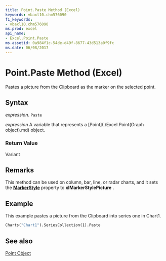 ```yaml
---
title: Point.Paste Method (Excel)
keywords: vbaxl10.chm576090
f1_keywords:
- vbaxl10.chm576090
ms.prod: excel
api_name:
- Excel.Point.Paste
ms.assetid: 0a984f1c-54de-d49f-8677-43d513a0f9fc
ms.date: 06/08/2017
---
```



# Point.Paste Method (Excel)

Pastes a picture from the Clipboard as the marker on the selected point.


## Syntax

 _expression_. `Paste`

 _expression_ A variable that represents a [Point](./Excel.Point(Graph object).md) object.


### Return Value

Variant


## Remarks

This method can be used on column, bar, line, or radar charts, and it sets the  **[MarkerStyle](Excel.Point.MarkerStyle.md)** property to **xlMarkerStylePicture** .


## Example

This example pastes a picture from the Clipboard into series one in Chart1.


```vb
Charts("Chart1").SeriesCollection(1).Paste
```


## See also


[Point Object](Excel.Point(object).md)

